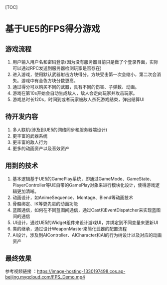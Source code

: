 [TOC]

# 基于UE5的FPS得分游戏

## 游戏流程

1. 用户输入用户名和密码登录(因为没有服务器目前只是做了个登录界面，实际可以通过RPC发送到服务器检测玩家是否存在)
2. 进入游戏，使用默认武器射击方块得分。方块受击第一次会缩小，第二次会消失。游戏中有金色方块分数更高。
3. 通过得分可以购买不同的武器，具有不同的伤害、子弹数、动画。
4. 游戏在第10s开始会自动生成敌人，敌人会走向玩家并攻击玩家。
5. 游戏总时长120s，时间到或者玩家被敌人杀死游戏结束，弹出结算UI

## 待开发内容

1. 多人联机(涉及到UE5的网络同步和服务器端设计)
2. 更丰富的武器系统
3. 更丰富的敌人行为
4. 更多的动画资产以及音效资产

## 用到的技术

1. 基本逻辑基于UE5的GamePlay系统，即通过GameMode、GameState、PlayerController等UE自带的GamePlay对象来进行模块化设计，使得游戏逻辑更加清晰。
2. 动画设计，如AnimeSequence、Montage、Blend等动画技术
3. 骨骼绑定、IK等更先进的动画功能
4. 蓝图通信，如何在不同蓝图间通信，通过Cast和EventDispatcher来实现蓝图间的通信
5. UI设计，通过UE5的Widget组件来设计游戏UI，并绑定到不同变量来更新UI
6. 类的继承，通过设计WeaponMaster来简化武器的配置流程
7. AI设计，涉及到AIController、AICharacter和AI的行为树设计以及对应的动画资产

## 最终效果

参考视频链接 ：https://image-hosting-1330197498.cos.ap-beijing.myqcloud.com/FPS_Demo.mp4

